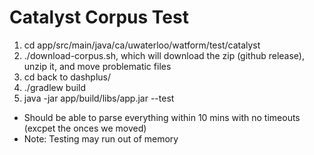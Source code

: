 # Catalyst Corpus Test
1) cd app/src/main/java/ca/uwaterloo/watform/test/catalyst
2) ./download-corpus.sh, which will download the zip (github release), unzip it, and move problematic files
3) cd back to dashplus/
4) ./gradlew build
5) java -jar app/build/libs/app.jar --test 

- Should be able to parse everything within 10 mins with no timeouts (excpet the onces we moved)
- Note: Testing may run out of memory

